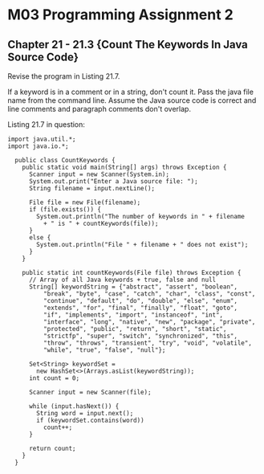 # M03 Programming Assignment 2
## Chapter 21 - 21.3 {Count The Keywords In Java Source Code}

Revise the program in Listing 21.7.

If a keyword is in a comment or in a string, don't count it. Pass the java file name from the command line. Assume the Java source code is correct and line comments and paragraph comments don't overlap.

Listing 21.7 in question:

```
import java.util.*;
import java.io.*;

  public class CountKeywords {
    public static void main(String[] args) throws Exception {
      Scanner input = new Scanner(System.in);
      System.out.print("Enter a Java source file: ");
      String filename = input.nextLine();

      File file = new File(filename);
      if (file.exists()) {
        System.out.println("The number of keywords in " + filename
          + " is " + countKeywords(file));
      }
      else {
        System.out.println("File " + filename + " does not exist");
      }
    }

    public static int countKeywords(File file) throws Exception {
      // Array of all Java keywords + true, false and null
      String[] keywordString = {"abstract", "assert", "boolean",
          "break", "byte", "case", "catch", "char", "class", "const",
          "continue", "default", "do", "double", "else", "enum",
          "extends", "for", "final", "finally", "float", "goto",
          "if", "implements", "import", "instanceof", "int",
          "interface", "long", "native", "new", "package", "private",
          "protected", "public", "return", "short", "static",
          "strictfp", "super", "switch", "synchronized", "this",
          "throw", "throws", "transient", "try", "void", "volatile",
          "while", "true", "false", "null"};

      Set<String> keywordSet =
        new HashSet<>(Arrays.asList(keywordString));
      int count = 0;

      Scanner input = new Scanner(file);

      while (input.hasNext()) {
        String word = input.next();
        if (keywordSet.contains(word))
          count++;
      }

      return count;
    }
  }
```